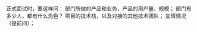   正式面试时，要这样问：
      部门所做的产品和业务，产品的用户量、规模；
      部门有多少人，都有什么角色？
      项目的技术栈，以及对接的其他技术团队；
      加班情况（提前问）；